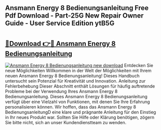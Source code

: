 ## Ansmann Energy 8 Bedienungsanleitung Free Pdf Download - Part-25G New Repair Owner Guide - User Service Edition ytB5G

# <h2><a href="http://df59om.blite.top/?on=Ansmann+Energy+8+Bedienungsanleitung">🔗Download 👉🔴 Ansmann Energy 8 Bedienungsanleitung</a></h2>

[![Ansmann Energy 8 Bedienungsanleitung new download](https://i.imgur.com/lujVjoI.png)](http://df59om.blite.top/?on=Ansmann+Energy+8+Bedienungsanleitung)
Entdecken Sie neue Möglichkeiten Willkommen in der Welt der Möglichkeiten mit Ihrem neuen Ansmann Energy 8 Bedienungsanleitung! Dieses Handbuch untersucht sein Potenzial für Kreativität und Innovation. Anleitung zur Fehlerbehebung Dieser Abschnitt enthält Lösungen für häufig auftretende Probleme bei der Verwendung Ihres Ansmann Energy 8 Bedienungsanleitung. Dieses Ansmann Energy 8 Bedienungsanleitung verfügt über eine Vielzahl von Funktionen, mit denen Sie Ihre Erfahrung personalisieren können. Wir hoffen, dass das Ansmann Energy 8 BedienungsanleitungD eine klare und prägnante Anleitung für den Einstieg in Ihr neues Produkt war. Sollten Sie Hilfe oder Klärung benötigen, zögern Sie bitte nicht, sich an unser Kundendienstteam zu wenden.
